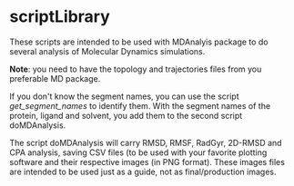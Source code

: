 # scriptLibrary

These scripts are intended to be used with MDAnalyis package to do several analysis of Molecular Dynamics simulations.

**Note**: you need to have the topology and trajectories files from you preferable MD package.

If you don't know the segment names, you can use the script *get_segment_names* to identify them. With the segment names of the protein, ligand and solvent, you add them to the second script doMDAnalysis.

The script doMDAnalysis will carry RMSD, RMSF, RadGyr, 2D-RMSD and CPA analysis, saving CSV files (to be used with your favorite plotting software and their respective images (in PNG format). These images files are intended to be used just as a guide, not as final/production images.
